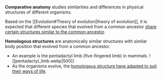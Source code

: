 **Comparative anatomy** studies similarities and differences in <span class="hi-green">physical structures</span> of different organisms.

Based on the [[Evolution#Theory of evolution|theory of evolution]], it is expected that different species that evolved from a common ancestor <u>share certain structures similar to the common ancestor</u>.

**Homologous structures** are <span class="hi-green">anatomically similar structures with similar body position</span> that evolved from a common ancestor.
- An example is the <span class="hi-blue">pentadactyl limb</span> (five-fingered limb) in mammals.
  ![[pentadactyl_limb.webp|500]]
- As the organisms evolve, the <u>homologous structure have adapted to suit their ways of life</u>.
